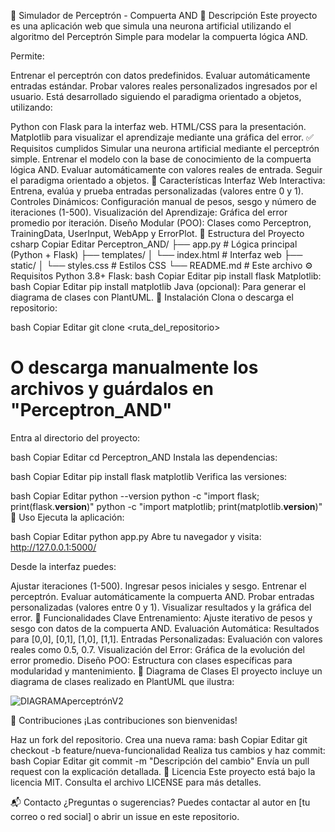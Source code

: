 🚀 Simulador de Perceptrón - Compuerta AND
📄 Descripción
Este proyecto es una aplicación web que simula una neurona artificial utilizando el algoritmo del Perceptrón Simple para modelar la compuerta lógica AND.

Permite:

Entrenar el perceptrón con datos predefinidos.
Evaluar automáticamente entradas estándar.
Probar valores reales personalizados ingresados por el usuario.
Está desarrollado siguiendo el paradigma orientado a objetos, utilizando:

Python con Flask para la interfaz web.
HTML/CSS para la presentación.
Matplotlib para visualizar el aprendizaje mediante una gráfica del error.
✅ Requisitos cumplidos
Simular una neurona artificial mediante el perceptrón simple.
Entrenar el modelo con la base de conocimiento de la compuerta lógica AND.
Evaluar automáticamente con valores reales de entrada.
Seguir el paradigma orientado a objetos.
🎯 Características
Interfaz Web Interactiva: Entrena, evalúa y prueba entradas personalizadas (valores entre 0 y 1).
Controles Dinámicos: Configuración manual de pesos, sesgo y número de iteraciones (1-500).
Visualización del Aprendizaje: Gráfica del error promedio por iteración.
Diseño Modular (POO): Clases como Perceptron, TrainingData, UserInput, WebApp y ErrorPlot.
📁 Estructura del Proyecto
csharp
Copiar
Editar
Perceptron_AND/
├── app.py            # Lógica principal (Python + Flask)
├── templates/
│   └── index.html    # Interfaz web
├── static/
│   └── styles.css    # Estilos CSS
└── README.md         # Este archivo
⚙️ Requisitos
Python 3.8+
Flask:
bash
Copiar
Editar
pip install flask
Matplotlib:
bash
Copiar
Editar
pip install matplotlib
Java (opcional): Para generar el diagrama de clases con PlantUML.
💾 Instalación
Clona o descarga el repositorio:

bash
Copiar
Editar
git clone <ruta_del_repositorio>
# O descarga manualmente los archivos y guárdalos en "Perceptron_AND"
Entra al directorio del proyecto:

bash
Copiar
Editar
cd Perceptron_AND
Instala las dependencias:

bash
Copiar
Editar
pip install flask matplotlib
Verifica las versiones:

bash
Copiar
Editar
python --version
python -c "import flask; print(flask.__version__)"
python -c "import matplotlib; print(matplotlib.__version__)"
🚀 Uso
Ejecuta la aplicación:

bash
Copiar
Editar
python app.py
Abre tu navegador y visita:
http://127.0.0.1:5000/

Desde la interfaz puedes:

Ajustar iteraciones (1-500).
Ingresar pesos iniciales y sesgo.
Entrenar el perceptrón.
Evaluar automáticamente la compuerta AND.
Probar entradas personalizadas (valores entre 0 y 1).
Visualizar resultados y la gráfica del error.
🔑 Funcionalidades Clave
Entrenamiento: Ajuste iterativo de pesos y sesgo con datos de la compuerta AND.
Evaluación Automática: Resultados para [0,0], [0,1], [1,0], [1,1].
Entradas Personalizadas: Evaluación con valores reales como 0.5, 0.7.
Visualización del Error: Gráfica de la evolución del error promedio.
Diseño POO: Estructura con clases específicas para modularidad y mantenimiento.
🧩 Diagrama de Clases
El proyecto incluye un diagrama de clases realizado en PlantUML que ilustra:

![DIAGRAMAperceptrónV2](https://github.com/user-attachments/assets/14d111fd-0b12-4535-8057-368509516529)



🤝 Contribuciones
¡Las contribuciones son bienvenidas!

Haz un fork del repositorio.
Crea una nueva rama:
bash
Copiar
Editar
git checkout -b feature/nueva-funcionalidad
Realiza tus cambios y haz commit:
bash
Copiar
Editar
git commit -m "Descripción del cambio"
Envía un pull request con la explicación detallada.
📜 Licencia
Este proyecto está bajo la licencia MIT. Consulta el archivo LICENSE para más detalles.

📬 Contacto
¿Preguntas o sugerencias?
Puedes contactar al autor en [tu correo o red social] o abrir un issue en este repositorio.
